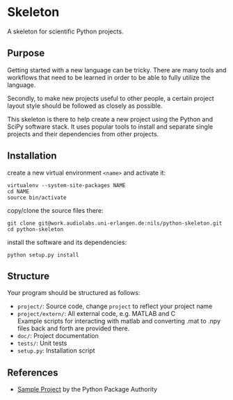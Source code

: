 Skeleton
========

A skeleton for scientific Python projects.

Purpose
-------

Getting started with a new language can be tricky. There are many tools and
workflows that need to be learned in order to be able to fully utilize the
language.

Secondly, to make new projects useful to other people, a certain project layout
style should be followed as closely as possible.

This skeleton is there to help create a new project using the Python and SciPy
software stack. It uses popular tools to install and separate single projects
and their dependencies from other projects.

Installation
------------

create a new virtual environment `<name>` and activate it:

    virtualenv --system-site-packages NAME
    cd NAME
    source bin/activate

copy/clone the source files there:

    git clone git@work.audiolabs.uni-erlangen.de:nils/python-skeleton.git
    cd python-skeleton

install the software and its dependencies:

    python setup.py install


Structure
---------

Your program should be structured as follows:

 - `project/`: Source code, change `project` to reflect your project name
  - `project/extern/`: All external code, e.g. MATLAB and C  
    Example scripts for interacting with matlab and converting .mat to .npy  
    files back and forth are provided there.  
 - `doc/`: Project documentation
 - `tests/`: Unit tests
 - `setup.py`: Installation script

References
----------

 - [Sample Project][1] by the Python Package Authority

 [1]: https://github.com/pypa/sampleproject